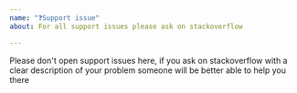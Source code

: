 ```yaml
---
name: "❓Support issue"
about: For all support issues please ask on stackoverflow

---
```


Please don't open support issues here, if you ask on stackoverflow with a clear description of your problem someone will be better able to help you there
